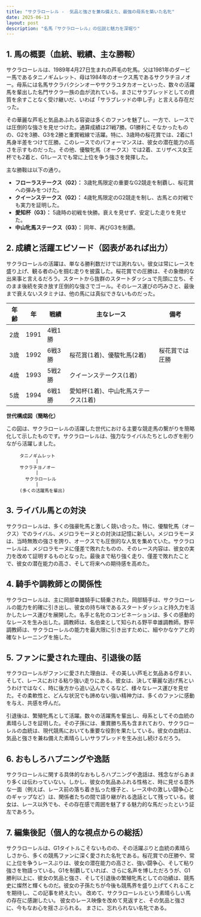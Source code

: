```yaml
---
title: "サクラローレル -  気品と強さを兼ね備えた、最強の母系を築いた名牝"
date: 2025-06-13
layout: post
description: "名馬『サクラローレル』の伝説と魅力を深堀り"
---
```


## 1. 馬の概要（血統、戦績、主な勝鞍）

サクラローレルは、1989年4月27日生まれの芦毛の牝馬。父は1981年のダービー馬であるタニノギムレット、母は1984年のオークス馬であるサクラチヨノオー。母系には名馬サクラバクシンオーやサクラユタカオーといった、数々の活躍馬を輩出した名門サクラ一族の血が流れている。まさにサラブレッドとしての資質を余すことなく受け継いだ、いわば「サラブレッドの申し子」と言える存在だった。

その華麗な芦毛と気品あふれる容姿は多くのファンを魅了し、一方で、レースでは圧倒的な強さを見せつけた。通算成績は21戦7勝。G1勝利こそなかったものの、G2を3勝、G3を2勝と重賞戦線で活躍。特に、3歳時の桜花賞では、2着に1馬身半差をつけて圧勝。このレースでのパフォーマンスは、彼女の潜在能力の高さを示すものだった。その他、優駿牝馬（オークス）では2着、エリザベス女王杯でも2着と、G1レースでも常に上位を争う強さを発揮した。

主な勝鞍は以下の通り。

* **フローラステークス（G2）：** 3歳牝馬限定の重要なG2競走を制覇し、桜花賞への弾みをつけた。
* **クイーンステークス（G2）：** 4歳牝馬限定のG2競走を制し、古馬との対戦でも実力を証明した。
* **愛知杯（G3）：** 5歳時の初戦を快勝。衰えを見せず、安定した走りを見せた。
* **中山牝馬ステークス（G3）：** 同年、再びG3を制覇。


## 2. 成績と活躍エピソード（図表があれば出力）

サクラローレルの活躍は、単なる勝利数だけでは測れない。彼女は常にレースを盛り上げ、観る者の心を掴む走りを披露した。桜花賞での圧勝は、その象徴的な出来事と言えるだろう。スタートから抜群のスタートダッシュで先頭に立ち、そのまま後続を突き放す圧倒的な強さでゴール。そのレース運びの巧みさと、最後まで衰えないスタミナは、他の馬には真似できないものだった。

| 年齢 | 年 | 戦績 | 主なレース | 備考 |
|---|---|---|---|---|
| 2歳 | 1991 | 4戦1勝 |  |  |
| 3歳 | 1992 | 6戦3勝 | 桜花賞(1着)、優駿牝馬(2着) | 桜花賞では圧勝 |
| 4歳 | 1993 | 5戦2勝 | クイーンステークス(1着) |  |
| 5歳 | 1994 | 6戦1勝 | 愛知杯(1着)、中山牝馬ステークス(1着) |  |


**世代構成図（簡略化）**

この図は、サクラローレルの活躍した世代における主要な競走馬の繋がりを簡略化して示したものです。サクラローレルは、強力なライバルたちとしのぎを削りながら活躍しました。


```
     タニノギムレット
           |
     サクラチヨノオー
           |
       サクラローレル
           |
     (多くの活躍馬を輩出)
```


## 3. ライバル馬との対決

サクラローレルは、多くの強豪牝馬と激しく競い合った。特に、優駿牝馬（オークス）でのライバル、メジロラモーヌとの対決は記憶に新しい。メジロラモーヌは、当時無敗の強さを誇り、オークスでも圧倒的な人気を集めていた。サクラローレルは、メジロラモーヌに僅差で敗れたものの、そのレース内容は、彼女の実力を改めて証明するものとなった。最後まで粘り強く走り、僅差で敗れたことで、彼女の潜在能力の高さ、そして将来への期待感を高めた。


## 4. 騎手や調教師との関係性

サクラローレルは、主に岡部幸雄騎手に騎乗された。岡部騎手は、サクラローレルの能力を的確に引き出し、彼女の持ち味であるスタートダッシュと持久力を活かしたレース運びを展開した。名手と名牝のコンビネーションは、多くの感動的なレースを生み出した。調教師は、名伯楽として知られる野平幸雄調教師。野平調教師は、サクラローレルの能力を最大限に引き出すために、細やかなケアと的確なトレーニングを施した。


## 5. ファンに愛された理由、引退後の話

サクラローレルがファンに愛された理由は、その美しい芦毛と気品ある佇まい、そして、レースにおける粘り強い走りにある。彼女は、決して華麗な逃げ馬というわけではなく、時に後方から追い込んでくるなど、様々なレース運びを見せた。その柔軟性と、どんな状況でも諦めない強い精神力は、多くのファンに感動を与え、共感を呼んだ。

引退後は、繁殖牝馬として活躍。数々の活躍馬を輩出し、母系としてその血統の素晴らしさを証明した。その子孫には、重賞勝ち馬も含まれており、サクラローレルの血統は、現代競馬においても重要な役割を果たしている。彼女の血統は、気品と強さを兼ね備えた素晴らしいサラブレッドを生み出し続けるだろう。


## 6. おもしろハプニングや逸話

サクラローレルに関する具体的なおもしろハプニングや逸話は、残念ながらあまり多くは伝わっていない。しかし、彼女の気品あふれる性格と、時に見せる意外な一面（例えば、レース前の落ち着き払った様子と、レース中の激しい闘争心とのギャップなど）は、関係者たちの間で語り継がれる逸話として残っている。彼女は、レース以外でも、その存在感で周囲を魅了する魅力的な馬だったという証左であろう。


## 7. 編集後記（個人的な視点からの総括）

サクラローレルは、G1タイトルこそないものの、その活躍ぶりと血統の素晴らしさから、多くの競馬ファンに深く愛された名牝である。桜花賞での圧勝や、常に上位を争うレースぶりは、彼女の潜在能力の高さと、強い闘争心、そして粘り強さを物語っている。G1を制覇していれば、さらに名声を博しただろうが、G1勝利以上に、彼女の気品と強さ、そして引退後の繁殖牝馬としての功績は、競馬史に燦然と輝くものだ。彼女の子孫たちが今後も競馬界を盛り上げてくれることを期待し、この記事を終えたい。  改めて、サクラローレルという素晴らしい馬の存在に感謝したい。  彼女のレース映像を改めて見返すと、その気品と強さに、今もなお心を揺さぶられる。  まさに、忘れられない名牝である。
